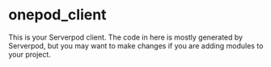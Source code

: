 # onepod_client

This is your Serverpod client. The code in here is mostly generated by
Serverpod, but you may want to make changes if you are adding modules to your
project.

